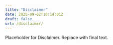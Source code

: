```yaml
---
title: "Disclaimer"
date: 2025-09-02T10:14:01Z
draft: false
url: /disclaimer/
---
```

Placeholder for Disclaimer. Replace with final text.

